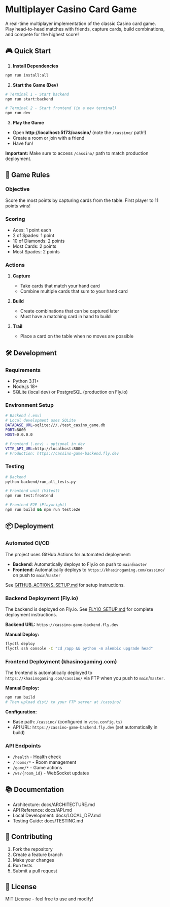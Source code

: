 # Multiplayer Casino Card Game

A real-time multiplayer implementation of the classic Casino card game. Play head-to-head matches with friends, capture cards, build combinations, and compete for the highest score!

## 🎮 Quick Start

1. **Install Dependencies**
```bash
npm run install:all
```

2. **Start the Game (Dev)**
```bash
# Terminal 1 - Start backend
npm run start:backend

# Terminal 2 - Start frontend (in a new terminal)
npm run dev
```

3. **Play the Game**
- Open **http://localhost:5173/cassino/** (note the `/cassino/` path!)
- Create a room or join with a friend
- Have fun!

**Important:** Make sure to access `/cassino/` path to match production deployment.

## 🎯 Game Rules

### Objective
Score the most points by capturing cards from the table. First player to 11 points wins!

### Scoring
- Aces: 1 point each
- 2 of Spades: 1 point
- 10 of Diamonds: 2 points
- Most Cards: 2 points
- Most Spades: 2 points

### Actions
1. **Capture**
   - Take cards that match your hand card
   - Combine multiple cards that sum to your hand card

2. **Build**
   - Create combinations that can be captured later
   - Must have a matching card in hand to build

3. **Trail**
   - Place a card on the table when no moves are possible

## 🛠️ Development

### Requirements
- Python 3.11+
- Node.js 18+
- SQLite (local dev) or PostgreSQL (production on Fly.io)

### Environment Setup
```bash
# Backend (.env)
# Local development uses SQLite
DATABASE_URL=sqlite:///./test_casino_game.db
PORT=8000
HOST=0.0.0.0

# Frontend (.env) - optional in dev
VITE_API_URL=http://localhost:8000
# Production: https://cassino-game-backend.fly.dev
```

### Testing
```bash
# Backend
python backend/run_all_tests.py

# Frontend unit (Vitest)
npm run test:frontend

# Frontend E2E (Playwright)
npm run build && npm run test:e2e
```

## 📦 Deployment

### Automated CI/CD

The project uses GitHub Actions for automated deployment:

- **Backend**: Automatically deploys to Fly.io on push to `main`/`master`
- **Frontend**: Automatically deploys to `https://khasinogaming.com/cassino/` on push to `main`/`master`

See [GITHUB_ACTIONS_SETUP.md](GITHUB_ACTIONS_SETUP.md) for setup instructions.

### Backend Deployment (Fly.io)

The backend is deployed on Fly.io. See [FLYIO_SETUP.md](FLYIO_SETUP.md) for complete deployment instructions.

**Backend URL:** `https://cassino-game-backend.fly.dev`

**Manual Deploy:**
```bash
flyctl deploy
flyctl ssh console -C "cd /app && python -m alembic upgrade head"
```

### Frontend Deployment (khasinogaming.com)

The frontend is automatically deployed to `https://khasinogaming.com/cassino/` via FTP when you push to `main`/`master`.

**Manual Deploy:**
```bash
npm run build
# Then upload dist/ to your FTP server at /cassino/
```

**Configuration:**
- Base path: `/cassino/` (configured in `vite.config.ts`)
- API URL: `https://cassino-game-backend.fly.dev` (set automatically in build)

### API Endpoints
- `/health` - Health check
- `/rooms/*` - Room management
- `/game/*` - Game actions
- `/ws/{room_id}` - WebSocket updates

## 📚 Documentation
- Architecture: docs/ARCHITECTURE.md
- API Reference: docs/API.md
- Local Development: docs/LOCAL_DEV.md
- Testing Guide: docs/TESTING.md

## 🤝 Contributing

1. Fork the repository
2. Create a feature branch
3. Make your changes
4. Run tests
5. Submit a pull request

## 📝 License

MIT License - feel free to use and modify!